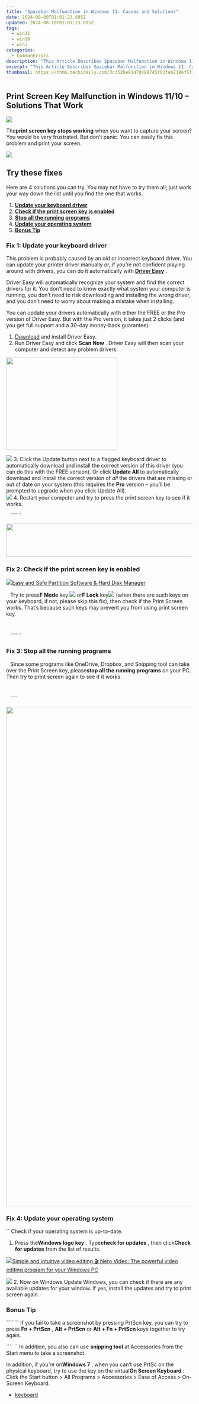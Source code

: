 ```yaml
---
title: "Spacebar Malfunction in Windows 11: Causes and Solutions"
date: 2024-08-09T01:01:23.695Z
updated: 2024-08-10T01:01:23.695Z
tags:
  - win11
  - win10
  - win7
categories:
  - CommonErrors
description: "This Article Describes Spacebar Malfunction in Windows 11: Causes and Solutions"
excerpt: "This Article Describes Spacebar Malfunction in Windows 11: Causes and Solutions"
thumbnail: https://thmb.techidaily.com/3c352be9147d488745f63feb2196f5f1464c801563eee3cb6a0837d30c326713.jpg
---
```


## Print Screen Key Malfunction in Windows 11/10 – Solutions That Work

![](https://images.drivereasy.com/wp-content/uploads/2018/03/img_5aa9088204dec.png)

 The**print screen key stops working** when you want to capture your screen? You would be very frustrated. But don’t panic. You can easily fix this problem and print your screen.

<!-- affiliate ads begin -->
<a href="https://secure.2checkout.com/order/checkout.php?PRODS=37100474&QTY=1&AFFILIATE=108875&CART=1"><img src="https://awario.com/images/pages/index/img-platform-ui-1280@1x.avif" border="0"></a>
<!-- affiliate ads end -->
## Try these fixes

 Here are 4 solutions you can try. You may not have to try them all; just work your way down the list until you find the one that works.

1. **[Update your keyboard driver](#solution1)**
2. **[Check if the print screen key is enabled](#solution2)**
3. **[Stop all the running programs](#solution3)**
4. **[Update your operating system](#solution4)**
5. **[Bonus Tip](#additional)**

### Fix 1: Update your keyboard driver

 This problem is probably caused by an old or incorrect keyboard driver. You can update your printer driver manually or, if you’re not confident playing around with drivers, you can do it automatically with **[Driver Easy](https://tools.techidaily.com/drivereasy/download/)**  .

 Driver Easy will automatically recognize your system and find the correct drivers for it. You don’t need to know exactly what system your computer is running, you don’t need to risk downloading and installing the wrong driver, and you don’t need to worry about making a mistake when installing.

 You can update your drivers automatically with either the FREE or the Pro version of Driver Easy. But with the Pro version, it takes just 2 clicks (and you get full support and a 30-day money-back guarantee):

1. [Download](https://tools.techidaily.com/drivereasy/download/)   and install Driver Easy.
2. Run Driver Easy and click **Scan Now** . Driver Easy will then scan your computer and detect any problem drivers.  
<!-- affiliate ads begin -->
<a href="https://modlily.sjv.io/c/5597632/1997817/17059" target="_top" id="1997817"><img src="//a.impactradius-go.com/display-ad/17059-1997817" border="0" alt="" width="300" height="250"/></a><img height="0" width="0" src="https://imp.pxf.io/i/5597632/1997817/17059" style="position:absolute;visibility:hidden;" border="0" />
<!-- affiliate ads end -->
![](https://www.drivereasy.com/wp-content/uploads/2017/03/Driver-Easy-Scan-Needed.jpg)
3. Click the Update button next to a flagged keyboard driver to automatically download and install the correct version of this driver (you can do this with the FREE version). Or click **Update All**  to automatically download and install the correct version of _all_ the drivers that are missing or out of date on your system (this requires the **Pro** version – you’ll be prompted to upgrade when you click Update All).  
![](https://www.drivereasy.com/wp-content/uploads/2017/03/Driver-Easy-Update-All.jpg)
4. Restart your computer and try to press the print screen key to see if it works.

```` ```` ```` ``

<!-- affiliate ads begin -->
<a href="https://vapordna.pxf.io/c/5597632/1494880/17238" target="_top" id="1494880"><img src="//a.impactradius-go.com/display-ad/17238-1494880" border="0" alt="" width="728" height="90"/></a><img height="0" width="0" src="https://imp.pxf.io/i/5597632/1494880/17238" style="position:absolute;visibility:hidden;" border="0" />
<!-- affiliate ads end -->
### Fix 2: Check if the print screen key is enabled

<!-- affiliate ads begin -->
<a href="https://secure.2checkout.com/order/checkout.php?PRODS=22741618&QTY=1&AFFILIATE=108875&CART=1"><img src="https://www.diskpart.com/resource/images/index/dp-index-img-banner-people@2x.png" border="0">Easy and Safe Partition Software & Hard Disk Manager</a>
<!-- affiliate ads end -->
```` ```` Try to press**F Mode** key ![](https://images.drivereasy.com/wp-content/uploads/2017/04/2-3.png) or**F Lock** key![](https://images.drivereasy.com/wp-content/uploads/2017/04/1-2.png) (when there are such keys on your keyboard, if not, please skip this fix), then check if the Print Screen works. That’s because such keys may prevent you from using print screen key.

```` ````

```` ```` ```` ``

### Fix 3: Stop all the running programs

```` ```` Since some programs like OneDrive, Dropbox, and Snipping tool can take over the Print Screen key, please**stop all the running programs** on your PC. Then try to print screen again to see if it works.

```` ````

```` ```` ````

<!-- affiliate ads begin -->
<a href="https://twopages.pxf.io/c/5597632/1873305/18544" target="_top" id="1873305"><img src="//a.impactradius-go.com/display-ad/18544-1873305" border="0" alt="" width="1080" height="1350"/></a><img height="0" width="0" src="https://imp.pxf.io/i/5597632/1873305/18544" style="position:absolute;visibility:hidden;" border="0" />
<!-- affiliate ads end -->
### Fix 4: Update your operating system

`` Check if your operating system is up-to-date.

1. Press the**Windows logo key** . Type**check for updates** , then click**Check for updates** from the list of results.  
<!-- affiliate ads begin -->
<a href="https://store.nero.com/order/checkout.php?PRODS=42296685&QTY=1&AFFILIATE=108875&CART=1"><img src="http://cdnwww.nero.com/nero-com-wAssets/img/banners/2022/video-pp/ScreenshotSlider/Nero-Video-Advanced-editing.JPG" border="0">Simple and intuitive video editing
🎬 Nero Video:
The powerful video editing program for your Windows PC</a>
<!-- affiliate ads end -->
![](https://www.drivereasy.com/wp-content/uploads/2017/07/win11-search-bar-check-for-updates.jpg)
2. Now on Windows Update Windows, you can check if there are any available updates for your window. If yes, install the updates and try to print screen again.

### Bonus Tip

**```` ``**  If you fail to take a screenshot by pressing PrtScn key, you can try to press **Fn + PrtScn** , **Alt + PrtScn**  or **Alt + Fn + PrtScn**  keys together to try again.

```` `` In addition, you also can use **snipping tool**  at Accessories from the Start menu to take a screenshot.

 In addition, if you’re on**Windows 7** , when you can’t use PrtSc on the physical keyboard, try to use the key on the virtual**On Screen Keyboard** : Click the Start button > All Programs > Accessories > Ease of Access > On-Screen Keyboard.

* [keyboard](https://bellelily.pxf.io/m5azgm)

<ins class="adsbygoogle"
     style="display:block"
     data-ad-format="autorelaxed"
     data-ad-client="ca-pub-7571918770474297"
     data-ad-slot="1223367746"></ins>



<ins class="adsbygoogle"
     style="display:block"
     data-ad-client="ca-pub-7571918770474297"
     data-ad-slot="8358498916"
     data-ad-format="auto"
     data-full-width-responsive="true"></ins>

